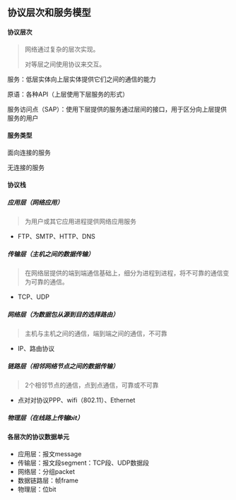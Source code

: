 ## 协议层次和服务模型

#### 协议层次

> 网络通过复杂的层次实现。
>
> 对等层之间使用协议来交互。

服务：低层实体向上层实体提供它们之间的通信的能力

原语：各种API（上层使用下层服务的形式）

服务访问点（SAP）：使用下层提供的服务通过层间的接口，用于区分向上层提供服务的用户

#### 服务类型

面向连接的服务

无连接的服务

#### 协议栈

##### 应用层（网络应用）

> 为用户或其它应用进程提供网络应用服务

* FTP、SMTP、HTTP、DNS

##### 传输层（主机之间的数据传输）

> 在网络层提供的端到端通信基础上，细分为进程到进程，将不可靠的通信变为可靠的通信。

* TCP、UDP

##### 网络层（为数据包从源到目的选择路由）

> 主机与主机之间的通信，端到端之间的通信，不可靠

* IP、路由协议

##### 链路层（相邻网络节点之间的数据传输）

> 2个相邻节点的通信，点到点通信，可靠或不可靠

* 点对对协议PPP、wifi（802.11）、Ethernet

##### 物理层（在线路上传输bit）

#### 各层次的协议数据单元

* 应用层：报文message
* 传输层：报文段segment：TCP段、UDP数据段
* 网络层：分组packet
* 数据链路层：帧frame
* 物理层：位bit






